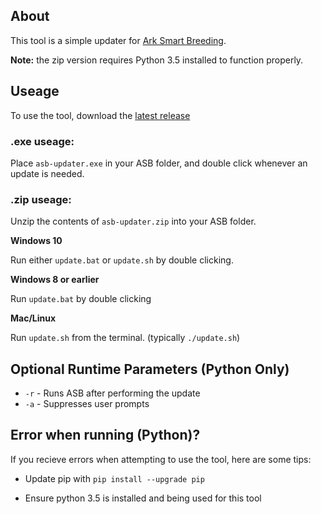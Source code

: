 ## About

This tool is a simple updater for [Ark Smart Breeding](https://github.com/cadon/ARKStatsExtractor).

**Note:** the zip version requires Python 3.5 installed to function properly.

## Useage

To use the tool, download the [latest release](https://github.com/DelilahEve/asb-updater/releases) 

### .exe useage:

Place `asb-updater.exe` in your ASB folder, and double click whenever an update is needed.

### .zip useage:

Unzip the contents of `asb-updater.zip` into your ASB folder.

**Windows 10**

Run either `update.bat` or `update.sh` by double clicking.

**Windows 8 or earlier**

Run `update.bat` by double clicking

**Mac/Linux**

Run `update.sh` from the terminal. (typically `./update.sh`)

## Optional Runtime Parameters (Python Only)

* `-r` - Runs ASB after performing the update
* `-a` - Suppresses user prompts

## Error when running (Python)?

If you recieve errors when attempting to use the tool, here are some tips:

- Update pip with `pip install --upgrade pip`

- Ensure python 3.5 is installed and being used for this tool
